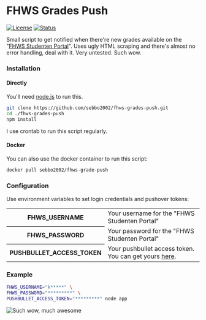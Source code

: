 # FHWS Grades Push

[![License](https://img.shields.io/badge/license-MIT-blue.svg?style=flat-square)](LICENSE)
[![Status](https://git-badges.sebbo.net/35/master/build)](https://git.sebbo.net/fhws/grades-push/pipelines)

Small script to get notified when there're new grades available on the 
"[FHWS Studenten Portal](https://studentenportal.fhws.de/grades)". Uses 
ugly HTML scraping and there's almost no error handling, deal with it. 
Very untested. Such wow.

### Installation

#### Directly

You'll need [node.js](https://nodejs.org/en/) to run this.

```bash
git clone https://github.com/sebbo2002/fhws-grades-push.git
cd ./fhws-grades-push
npm install
```

I use crontab to run this script regularly.


#### Docker

You can also use the docker container to run this script:

```bash
docker pull sebbo2002/fhws-grade-push
```


### Configuration

Use environment variables to set login credentials and pushover tokens:

<table>
    <tr>
        <th scope="row">FHWS_USERNAME</td>
        <td>Your username for the "FHWS Studenten Portal"</td>
    </tr>
    <tr>
        <th scope="row">FHWS_PASSWORD</td>
        <td>Your password for the "FHWS Studenten Portal"</td>
    </tr>
    <tr>
        <th scope="row">PUSHBULLET_ACCESS_TOKEN</td>
        <td>Your pushbullet access token. You can get yours <a href="https://www.pushbullet.com/">here</a>.</td>
    </tr>
</table>

### Example

```bash
FHWS_USERNAME="k*****" \
FHWS_PASSWORD="*********" \
PUSHBULLET_ACCESS_TOKEN="*********" node app
```

![Such wow, much awesome](https://i.imgur.com/rSzk8wQ.png)
